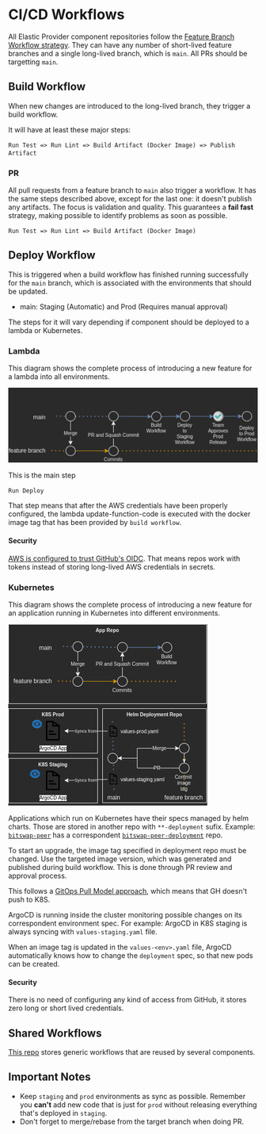 # CI/CD Workflows

All Elastic Provider component repositories follow the [Feature Branch Workflow strategy](https://www.atlassian.com/git/tutorials/comparing-workflows/feature-branch-workflow). They can have any number of short-lived feature branches and a single long-lived branch, which is `main`. All PRs should be targetting `main`.

## Build Workflow

When new changes are introduced to the long-lived branch, they trigger a build workflow.

It will have at least these major steps:

```
Run Test => Run Lint => Build Artifact (Docker Image) => Publish Artifact
```

### PR

 All pull requests from a feature branch to `main` also trigger a workflow. It has the same steps described above, except for the last one: it doesn't publish any artifacts. The focus is validation and quality. This guarantees a **fail fast** strategy, making possible to identify problems as soon as possible.

 ```
Run Test => Run Lint => Build Artifact (Docker Image)
```


 ## Deploy Workflow

 This is triggered when a build workflow has finished running successfully for the `main` branch, which is associated with the environments that should be updated.

- main: Staging (Automatic) and Prod (Requires manual approval)

The steps for it will vary depending if component should be deployed to a lambda or Kubernetes.

 ### Lambda

This diagram shows the complete process of introducing a new feature for a lambda into all environments.

![Lambda Workflow](../assets/images/workflows-lambdas.png)

This is the main step
 ```
Run Deploy
```

That step means that after the AWS credentials have been properly configured, the lambda update-function-code is executed with the docker image tag that has been provided by `build workflow`.

#### Security 

[AWS is configured to trust GitHub's OIDC](https://docs.github.com/en/actions/deployment/security-hardening-your-deployments/configuring-openid-connect-in-amazon-web-services). That means repos work with tokens instead of storing long-lived AWS credentials in secrets.


 ### Kubernetes

 This diagram shows the complete process of introducing a new feature for an application running in Kubernetes into different environments.

![k8s Workflow](../assets/images/workflows-kubernetes.png)

Applications which run on Kubernetes have their specs managed by helm charts. Those are stored in another repo with `**-deployment` sufix. Example: [`bitswap-peer`](https://github.com/elastic-ipfs/bitswap-peer) has a correspondent [`bitswap-peer-deployment`](https://github.com/elastic-ipfs/bitswap-peer-deployment) repo. 

To start an upgrade, the image tag specified in deployment repo must be changed. Use the targeted image version, which was generated and published during build workflow. This is done through PR review and approval process.

This follows a [GitOps Pull Model approach](https://dzone.com/articles/why-is-a-pull-vs-a-push-pipeline-important), which means that GH doesn't push to K8S.

ArgoCD is running inside the cluster monitoring possible changes on its correspondent environment spec. For example: ArgoCD in K8S staging is always syncing with `values-staging.yaml` file.

When an image tag is updated in the `values-<env>.yaml` file, ArgoCD automatically knows  how to change the `deployment` spec, so that new pods can be created.


#### Security

There is no need of configuring any kind of access from GitHub, it stores zero long or short lived credentials.


## Shared Workflows

[This repo](https://github.com/elastic-ipfs/shared-workflows) stores generic workflows that are reused by several components.

## Important Notes

- Keep `staging` and `prod` environments as sync as possible. Remember you **can't** add new code that is just for `prod` without releasing everything that's deployed in `staging`.
- Don't forget to merge/rebase from the target branch when doing PR.
